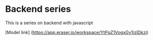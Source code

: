 # Backend series
This is a series on backend with javascript

[Model link] (https://app.eraser.io/workspace/YtPqZ1VogxGy1jzIDkzj)